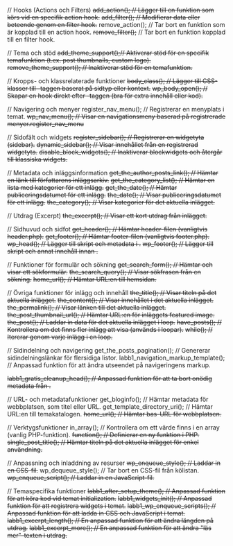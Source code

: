 // Hooks (Actions och Filters)
~~add_action(); // Lägger till en funktion som körs vid en specifik action hook.~~
~~add_filter(); // Modifierar data eller beteende genom en filter hook.~~
remove_action(); // Tar bort en funktion som är kopplad till en action hook.
~~remove_filter();~~ // Tar bort en funktion kopplad till en filter hook.

// Tema och stöd
~~add_theme_support();// Aktiverar stöd för en specifik temafunktion (t.ex. post thumbnails, custom logo).~~
~~remove_theme_support(); // Inaktiverar stöd för en temafunktion.~~

// Kropps- och klassrelaterade funktioner
~~body_class(); // Lägger till CSS-klasser till <body>-taggen baserat på sidtyp eller kontext.~~
~~wp_body_open(); // Skapar en hook direkt efter <body>-taggen (bra för extra innehåll eller kod).~~

// Navigering och menyer
register_nav_menu(); // Registrerar en menyplats i temat.
~~wp_nav_menu(); // Visar en navigationsmeny baserad på registrerade menyer.register_nav_menu~~

// Sidofält och widgets
~~register_sidebar(); // Registrerar en widgetyta (sidebar).~~
~~dynamic_sidebar(); // Visar innehållet från en registrerad widgetyta.~~
~~disable_block_widgets(); // Inaktiverar blockwidgets och återgår till klassiska widgets.~~

// Metadata och inläggsinformation
~~get_the_author_posts_link(); // Hämtar en länk till författarens inläggsarkiv.~~
~~get_the_category_list(); // Hämtar en lista med kategorier för ett inlägg.~~
~~get_the_date(); // Hämtar publiceringsdatumet för ett inlägg.~~
~~the_date(); // Visar publiceringsdatumet för ett inlägg.~~
~~the_category(); // Visar kategorier för det aktuella inlägget.~~

// Utdrag (Excerpt)
~~the_excerpt(); // Visar ett kort utdrag från inlägget.~~


// Sidhuvud och sidfot
~~get_header(); // Hämtar header-filen (vanligtvis header.php).~~
~~get_footer(); // Hämtar footer-filen (vanligtvis footer.php).~~
~~wp_head(); // Lägger till skript och metadata i <head>.~~
~~wp_footer(); // Lägger till skript och annat innehåll innan </body>.~~

// Funktioner för formulär och sökning
~~get_search_form(); // Hämtar och visar ett sökformulär.~~
~~the_search_query(); // Visar sökfrasen från en sökning.~~
~~home_url(); // Hämtar URL:en till hemsidan.~~

// Övriga funktioner för inlägg och innehåll
~~the_title(); // Visar titeln på det aktuella inlägget.~~
~~the_content(); // Visar innehållet i det aktuella inlägget.~~
~~the_permalink(); // Visar länken till det aktuella inlägget.~~
~~the_post_thumbnail_url(); // Hämtar URL:en för inläggets featured image.~~
~~the_post(); // Laddar in data för det aktuella inlägget i loop.~~
~~have_posts(); // Kontrollera om det finns fler inlägg att visa (används i loopar).~~
~~while(); // Itererar genom varje inlägg i en loop.~~

// Sidindelning och navigering
get_the_posts_pagination(); // Genererar sidindelningslänkar för flersidiga listor.
labb1_navigation_markup_template(); // Anpassad funktion för att ändra utseendet på navigeringens markup.


~~labb1_gratis_cleanup_head(); // Anpassad funktion för att ta bort onödig metadata från <head>.~~

// URL- och metadatafunktioner
get_bloginfo(); // Hämtar metadata för webbplatsen, som titel eller URL.
get_template_directory_uri(); // Hämtar URL:en till temakatalogen.
~~home_url(); // Hämtar bas-URL för webbplatsen.~~

// Verktygsfunktioner
in_array(); // Kontrollera om ett värde finns i en array (vanlig PHP-funktion).
~~function(); // Definierar en ny funktion i PHP.~~
~~single_post_title(); // Hämtar titeln på det aktuella inlägget för enkel användning.~~

// Anpassning och inladdning av resurser
~~wp_enqueue_style(); // Laddar in en CSS-fil.~~
wp_dequeue_style(); // Tar bort en CSS-fil från kölistan.
~~wp_enqueue_script(); // Laddar in en JavaScript-fil.~~


 // Temaspecifika funktioner
~~labb1_after_setup_theme(); // Anpassad funktion för att köra kod vid temat initialization.~~
~~labb1_widgets_init(); // Anpassad funktion för att registrera widgets i temat.~~
~~labb1_wp_enqueue_scripts(); // Anpassad funktion för att ladda in CSS och JavaScript i temat.~~
~~labb1_excerpt_length(); // En anpassad funktion för att ändra längden på utdrag.~~
~~labb1_excerpt_more(); // En anpassad funktion för att ändra "läs mer"-texten i utdrag.~~
